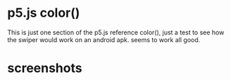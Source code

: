 
# p5.js color()


This is just one section of the p5.js reference color(), just a test to see how the swiper would work on an android apk.
seems to work all good.

# screenshots
